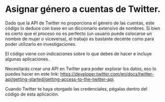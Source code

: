 # Asignar género a cuentas de Twitter.

Dado que la API de Twitter no proporciona el género de las cuentas, este código lo deduce con base en un diccionario extensivo de nombres. Si bien es cierto que el proceso no es perfecto (un usuario puede colocarse un nombre de mujer o viceversa), el trabajo es bastante decente como para poder utilizarlo en investigaciones.

El código viene con indicaciones sobre lo que debes de hacer e incluye algunas aplicaciones.

Necesitarás crear una API en Twitter para poder explorar los datos, eso lo puedes hacer en este link: https://developer.twitter.com/en/docs/twitter-api/getting-started/getting-access-to-the-twitter-api. 

Cuando Twitter te haya otorgado las credenciales, pégalas dentro del código de esta aplicación.
